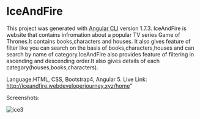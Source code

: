 # IceAndFire

This project was generated with [Angular CLI](https://github.com/angular/angular-cli) version 1.7.3.
IceAndFire is website that contains infromation about a popular TV series Game of Thrones.It contains books,characters and houses.
It also gives feature of filter like you can search on the basis of books,characters,houses and can search by name of category.IceAndFire also provides feature of filtering in ascending and descending order.It also gives details of each category(houses,books,characters).

Language:HTML, CSS, Bootstrap4, Angular 5.
Live Link: http://iceandfire.webdeveloperjourney.xyz/home"

Screenshots:

![ice3](https://user-images.githubusercontent.com/32920850/42730958-ce47b11e-8820-11e8-8c1a-dfb423bc65d1.png)
